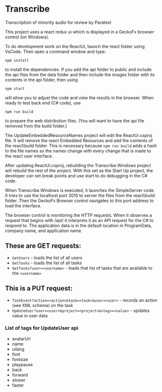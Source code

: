 # Transcribe
Transcription of minority audio for review by Paratext

This project uses a react redux ui which is displayed in a GeckoFx browser control (on Windows).

To do development work on the ReactUi, launch the react folder using VsCode. Then open a command window and type:

`npm install`

to install the dependencies. If you add the api folder to public and include the api files from the data folder and then include the images folder with its contents in the api folder, then using

`npm start`

will allow you to adjust the code and view the results in the browser. When ready to test back end (C# code), use 

`npm run build`

to prepare the web distribution files. (You will want to have the api file removed from the build folder.)

The UpdateEmbeddedResourceNames project will edit the ReactUi.csproj file. It will remove the react Embedded Resources and add the contents of the react\build folder. This is necessary because `npm run build` adds a hash to the file names so the names change with every change that is made to the react user interface.

After updating ReactUi.csproj, rebuilding the Transcribe.Windows project will rebuild the rest of the project. With this set as the Start Up project, the developer can set break points and use start to do debugging in the C# code.

When Transcribe.Windows is executed, it launches the SimpleServer code. It tries to use the localhost port 3010 to server the files from the react\build folder. Then the GeckoFx Browser control navigates to this port address to load the interface.

The browser control is monitoring the HTTP requests. When it observes a request that begins with /api/ it interprets it as an API request for the C# to respond to. The application data is in the default location in ProgramData, company name, and application name.

## These are GET requests:
- `GetUsers` - loads the list of all users
- `GetTasks` - loads the list of all tasks
- `GetTasks?user=<username>` - loads that list of tasks that are available to the `<username>`

## This is a PUT request:
- `TaskEvent?action=<action>&task=<task>&user=<user>` - records an action (see XML schema) on the task
- `UpdateUser?user=<user>&project=<project>&<tag>=<value>` - updates value in user data

### List of tags for UpdateUser api
- avatarUri
- name
- uilang
- font
- fontsize
- playpause
- back
- forward
- slower
- faster

